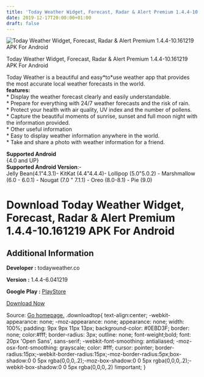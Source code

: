```yaml
---
title: 'Today Weather Widget, Forecast, Radar & Alert Premium 1.4.4-10.161219 APK For Android'
date: 2019-12-17T20:00:00+01:00
draft: false
---
```


![Today Weather Widget, Forecast, Radar & Alert Premium 1.4.4-10.161219 APK For Android](https://i1.wp.com/apkhome.net/wp-content/uploads/2019/12/Today-Weather-Widget-Forecast-Radar-Alert-Premium-1.4.4-10.161219.png "Today Weather Widget, Forecast, Radar & Alert Premium 1.4.4-10.161219 APK For Android")

  

Today Weather Widget, Forecast, Radar & Alert Premium 1.4.4-10.161219 APK For Android

Today Weather is a beautiful and easy\*to\*use weather app that provides the most accurate local weather forecasts in the world.  
**features:**  
\* Display the weather forecast clearly and easily understandable.  
\* Prepare for everything with 24/7 weather forecasts and the risk of rain.  
\* Protect your health with air quality, UV index and the number of pollens.  
\* Capture the beautiful moments of sunrise, sunset and full moon night with the information provided.  
\* Other useful information  
\* Easy to display weather information anywhere in the world.  
\* Take and share a photo with weather information for a friend.

**Supported Android**  
{4.0 and UP}  
**Supported Android Version**:-  
Jelly Bean(4.1"4.3.1)- KitKat (4.4"4.4.4)- Lollipop (5.0"5.0.2) - Marshmallow (6.0 - 6.0.1) - Nougat (7.0 " 7.1.1) - Oreo (8.0-8.1) - Pie (9.0)

Download Today Weather Widget, Forecast, Radar & Alert Premium 1.4.4-10.161219 APK For Android
==============================================================================================

Additional Information
----------------------

**Developer :** todayweather.co

**Version :** 1.4.4-6.041219

**Google Play :** [PlayStore](https://play.google.com/store/apps/details?id=mobi.lockdown.weather)

  

[Download Now](https://store4app.co/post/today-weather-widget-forecast-radar-amp-alert-premium-1-4-4-10-161219-apk-for-android_1576609143)

  
Source: [Go homepage.](https://store4app.co/post/today-weather-widget-forecast-radar-amp-alert-premium-1-4-4-10-161219-apk-for-android_1576609143) .downloadtop{ text-align:center; -webkit-appearance: none; -moz-appearance: none; appearance: none; width: 100%; padding: 9px 9px 11px 13px; background-color: #0EBD3F; border: none; color:#fff; border-radius: 3px; outline: none; font-weight;bold; font: 20px 'Open Sans', sans-serif; -webkit-font-smoothing: antialiased; -moz-osx-font-smoothing: grayscale; color: #fff; cursor: pointer; border-radius:15px;-webkit-border-radius:15px;-moz-border-radius:5px;box-shadow:0 0 5px rgba(0,0,0,.2);-moz-box-shadow:0 0 5px rgba(0,0,0,.2);-webkit-box-shadow:0 0 5px rgba(0,0,0,.2) !important; }